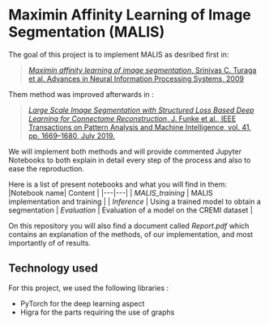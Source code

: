 # Maximin Affinity Learning of Image Segmentation (MALIS)

The goal of this project is to implement MALIS as desribed first in:
> [*Maximin affinity learning of image segmentation*, Srinivas C. Turaga et al. Advances in Neural Information Processing Systems, 2009](http://papers.nips.cc/paper/3887-maximin-affinity-learning-of-image-segmentation)

Them method was improved afterwards in :
> [ *Large Scale Image Segmentation with Structured Loss Based Deep Learning for Connectome Reconstruction*, J. Funke et al., IEEE Transactions on Pattern Analysis and Machine Intelligence, vol. 41, pp. 1669–1680, July 2019.](https://ieeexplore.ieee.org/document/8364622)

We will implement both methods and will provide commented Jupyter Notebooks to both explain in detail every step of the process and also to ease the reproduction.


Here is a list of present notebooks and what you will find in them:
|Notebook name| Content |
|---|---|
| *MALIS_training* | MALIS implementation and training |
| *Inference* | Using a trained model to obtain a segmentation 
| *Evaluation* | Evaluation of a model on the CREMI dataset |

On this repository you will also find a document called *Report.pdf* which contains an explanation of the methods, of our implementation, and most importantly of of results.

## Technology used

For this project, we used the following libraries :
 - PyTorch for the deep learning aspect
 - Higra for the parts requiring the use of graphs

